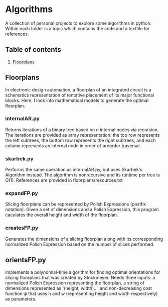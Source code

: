 # Algorithms
A collection of personal projects to explore some algorithms in python. Within each folder is a topic which contains the code and a textfile for references.

## Table of contents
1. [Floorplans](#floorplans)

## Floorplans <a name="floorplans"></a>
In electronic design automation, a floorplan of an integrated circuit is a schematics representation of tentative placement of its major functional blocks. Here, I look into mathematical models to generate the optimal floorplan.

### internalAR.py
Returns iterations of a binary tree based on *n* internal nodes via recursion. The iterations are provided as array representation: the top row represents the left subtrees, the bottom row represents the right subtrees, and each column represents an internal node in order of preorder traversal.

### skarbek.py
Performs the same operation as internalAR.py, but uses Skarbek's Algorithm instead. The algorithm is nonrecursive and its runtime per tree is O(1). References are provided in floorplans/resources.txt

### expandFP.py
Slicing floorplans can be represented by Polish Expressions (postfix notation). Given a set of dimensions and a Polish Expression, this program caculates the overall height and width of the floorplan.

### createsFP.py
Generates the dimensions of a slicing floorplan along with its corresponding normalized Polish Expression based on the number of slices performed.

## orientsFP.py
Implements a polynomial-time algorithm for finding optimal orientations for slicing floorplans that was created by Stockmeyer.  Needs three inputs: a normalized Polish Expression representing the floorplan, a string of dimensions represented as '(height, width)...' and non-decreasing cost function ψ that uses h and w (representing height and width respectively) as parameters.